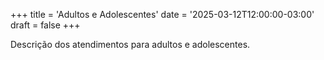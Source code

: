 +++
title = 'Adultos e Adolescentes'
date = '2025-03-12T12:00:00-03:00'
draft = false
+++

Descrição dos atendimentos para adultos e adolescentes.
